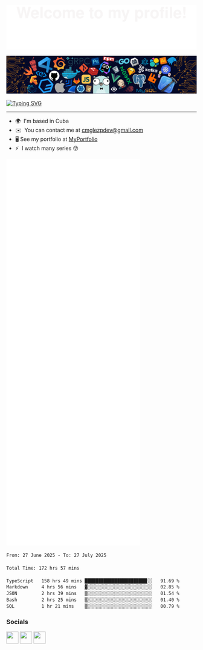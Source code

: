 ![welcome](assets/welcome.svg)

![hedaer](assets/header.png)


[![Typing SVG](https://readme-typing-svg.demolab.com/?lines=Hi+👋+My+name+is+Carlos+Manuel;Computer+Science+Student&size=35&height=70&width=800&font=Roboto)](https://git.io/typing-svg)

<hr />

* 🌍  I'm based in Cuba
* ✉️  You can contact me at [cmglezpdev@gmail.com](mailto:cmglezpdev@gmail.com)
* 🖥️  See my portfolio at [MyPortfolio](http://cmglezpdev.vercel.app)
* ⚡  I watch many series 😜

<!--
### Skills
  <div>
    <h4>DevOps </h4>
    <img src="https://skillicons.dev/icons?i=docker,githubactions"/>
  </div>

  <div>
    <h4>Languages </h4>
    <img src="https://skillicons.dev/icons?i=js,ts,python,cs,cpp,c"/>
  </div>
  
  <div>
    <h4>Frontend </h4>
    <img src="https://skillicons.dev/icons?i=react,vue,angular,nextjs,astro,html,css"/>
  </div>

  <div>
    <h4>Mobile </h4>
    <img src="https://skillicons.dev/icons?i=flutter"/>
  </div>
    
  <div>
    <h4>Backend </h4>
    <img src="https://skillicons.dev/icons?i=nodejs,dotnet,deno,nestjs,supabase,firebase"/>
  </div>

  <div>
    <h4>Database </h4>
    <img src="https://skillicons.dev/icons?i=postgres,mysql,mongodb,redis"/>
  </div>
  
  <div>
    <h4>Extras </h4>
    <img src="https://skillicons.dev/icons?i=git,github,rabbitmq,graphql,sass,styledcomponents,tailwind,materialui"/>
  </div>

  <div>
    <h4>Testing </h4>
    <img src="https://skillicons.dev/icons?i=jest,vitest"/>
  </div>

  <div>
    <h4>Coming Soon </h4>
    <img src="https://skillicons.dev/icons?i=rust,go"/>
  </div>
-->

<!--
<p align="center"> 
<img src="https://profile-counter.glitch.me/cmglezpdev/count.svg">  

counting of visitors to this page in this section started from May 8, 2022
<a href="http://s01.flagcounter.com/more/ap7"><img src="https://s01.flagcounter.com/countxl/ap7/bg_FFFFFF/txt_000000/border_CCCCCC/columns_8/maxflags_250/viewers_0/labels_1/pageviews_1/flags_0/percent_0/" alt="Flag Counter" border="0"></a> -->

<!-- 
### Profile Views
counting of visitors to this page in this section started from June 12, 2022

![](https://count.getloli.com/get/@cmglezpdev.github.readme)
</br> -->





















![Metrics](/github-metrics.svg)

<!--START_SECTION:waka-->

```txt
From: 27 June 2025 - To: 27 July 2025

Total Time: 172 hrs 57 mins

TypeScript   158 hrs 49 mins ███████████████████████░░   91.69 %
Markdown     4 hrs 56 mins   ▓░░░░░░░░░░░░░░░░░░░░░░░░   02.85 %
JSON         2 hrs 39 mins   ▒░░░░░░░░░░░░░░░░░░░░░░░░   01.54 %
Bash         2 hrs 25 mins   ▒░░░░░░░░░░░░░░░░░░░░░░░░   01.40 %
SQL          1 hr 21 mins    ▒░░░░░░░░░░░░░░░░░░░░░░░░   00.79 %
```

<!--END_SECTION:waka-->

### Socials

<p align="left">
<a href="https://discord.com/users/cmglezpdev" target="_blank" rel="noreferrer"><img src="https://raw.githubusercontent.com/danielcranney/readme-generator/main/public/icons/socials/discord.svg" width="32" height="32" /></a>
<a href="https://www.github.com/cmglezpdev" target="_blank" rel="noreferrer"><img src="https://raw.githubusercontent.com/danielcranney/readme-generator/main/public/icons/socials/github.svg" width="32" height="32" /></a>
<a href="https://www.twitter.com/cmglezpdev" target="_blank" rel="noreferrer"><img src="https://raw.githubusercontent.com/danielcranney/readme-generator/main/public/icons/socials/twitter.svg" width="32" height="32" /></a>
</p>

